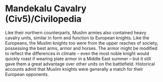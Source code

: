 # Mandekalu Cavalry (Civ5)/Civilopedia

Like their northern counterparts, Muslim armies also contained heavy cavalry units, similar in form and function to European knights. Like the Europeans, the Muslim knights too were from the upper reaches of society, possessing the best arms, armor and horses. The armor might be modified to reflect the differences in climate – even the most noble knight would quickly roast if wearing plate armor in a Middle East summer – but it still gave them a great advantage over other units on the battlefield. Historical accounts admit that Muslim knights were generally a match for their European opponents.